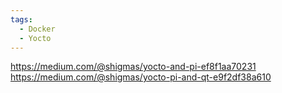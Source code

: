 ```yaml
---
tags:
  - Docker
  - Yocto
---
```

https://medium.com/@shigmas/yocto-and-pi-ef8f1aa70231
https://medium.com/@shigmas/yocto-pi-and-qt-e9f2df38a610

